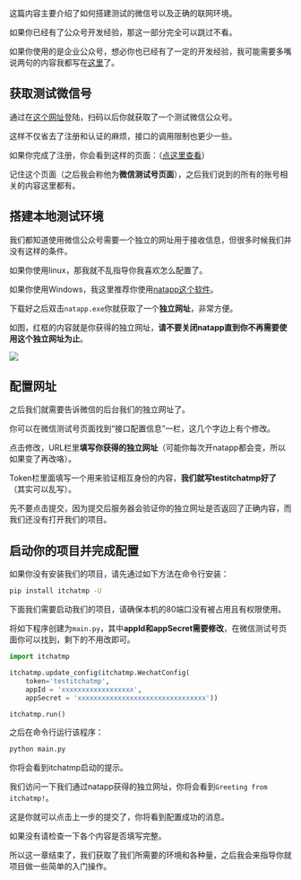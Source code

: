 这篇内容主要介绍了如何搭建测试的微信号以及正确的联网环境。

如果你已经有了公众号开发经验，那这一部分完全可以跳过不看。

如果你使用的是企业公众号，想必你也已经有了一定的开发经验，我可能需要多嘴说两句的内容我都写在[这里][enterprise.md]了。

## 获取测试微信号

通过在[这个网址][test-mp]登陆，扫码以后你就获取了一个测试微信公众号。

这样不仅省去了注册和认证的麻烦，接口的调用限制也更少一些。

如果你完成了注册，你会看到这样的页面：（[点这里查看][test-mp-website]）

记住这个页面（之后我会称他为**微信测试号页面**），之后我们说到的所有的账号相关的内容这里都有。

## 搭建本地测试环境

我们都知道使用微信公众号需要一个独立的网址用于接收信息，但很多时候我们并没有这样的条件。

如果你使用linux，那我就不乱指导你我喜欢怎么配置了。

如果你使用Windows，我这里推荐你使用[natapp这个软件][natapp]。

下载好之后双击`natapp.exe`你就获取了一个**独立网址**，非常方便。

如图，红框的内容就是你获得的独立网址，**请不要关闭natapp直到你不再需要使用这个独立网址为止**。

![][natapp-demo]

## 配置网址

之后我们就需要告诉微信的后台我们的独立网址了。

你可以在微信测试号页面找到“接口配置信息”一栏，这几个字边上有个修改。

点击修改，URL栏里**填写你获得的独立网址**（可能你每次开natapp都会变，所以如果变了再改咯）。

Token栏里面填写一个用来验证相互身份的内容，**我们就写testitchatmp好了**（其实可以乱写）。

先不要点击提交，因为提交后服务器会验证你的独立网址是否返回了正确内容，而我们还没有打开我们的项目。

## 启动你的项目并完成配置

如果你没有安装我们的项目，请先通过如下方法在命令行安装：

```bash
pip install itchatmp -U
```

下面我们需要启动我们的项目，请确保本机的80端口没有被占用且有权限使用。

将如下程序创建为`main.py`，其中**appId和appSecret需要修改**，在微信测试号页面你可以找到，剩下的不用改即可。

```python
import itchatmp

itchatmp.update_config(itchatmp.WechatConfig(
    token='testitchatmp',
    appId = 'xxxxxxxxxxxxxxxxxx',
    appSecret = 'xxxxxxxxxxxxxxxxxxxxxxxxxxxxxxxx'))

itchatmp.run()
```

之后在命令行运行该程序：

```bash
python main.py
```

你将会看到itchatmp启动的提示。

我们访问一下我们通过natapp获得的独立网址，你将会看到`Greeting from itchatmp!`。

这是你就可以点击上一步的提交了，你将看到配置成功的消息。

如果没有请检查一下各个内容是否填写完整。

所以这一章结束了，我们获取了我们所需要的环境和各种量，之后我会来指导你就项目做一些简单的入门操作。

[enterprise.md]: http://itchatmp.readthedocs.io/zh_CN/latest/intro/enterprise/
[test-mp]: http://mp.weixin.qq.com/debug/cgi-bin/sandbox?t=sandbox/login
[test-mp-website]: http://7xrip4.com1.z0.glb.clouddn.com/itchatmp/docs/test-mp-website.png
[natapp]: https://natapp.cn/
[natapp-demo]: http://7xrip4.com1.z0.glb.clouddn.com/itchatmp/docs/natapp-demo.png
